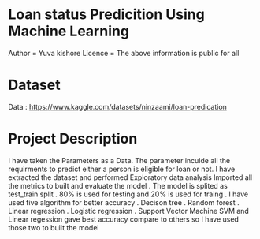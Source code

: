# Loan status Predicition Using Machine Learning
Author = Yuva kishore
Licence = The above information is public for all
# Dataset 
Data : https://www.kaggle.com/datasets/ninzaami/loan-predication
# Project Description
I have taken the Parameters as a Data. The parameter inculde all the requirments to predict either a person is eligible for loan or not.
I have extracted the dataset and performed Exploratory data analysis
Imported all the metrics to built and evaluate the model
. The model is splited as test_train split
. 80% is used for testing and 20% is used for traing
. I have used five algorithm for better accuracy
. Decison tree
. Random forest
. Linear regression
. Logistic regression
. Support Vector Machine
SVM and Linear regession gave best accuracy compare to others so I have used those two to built the model
